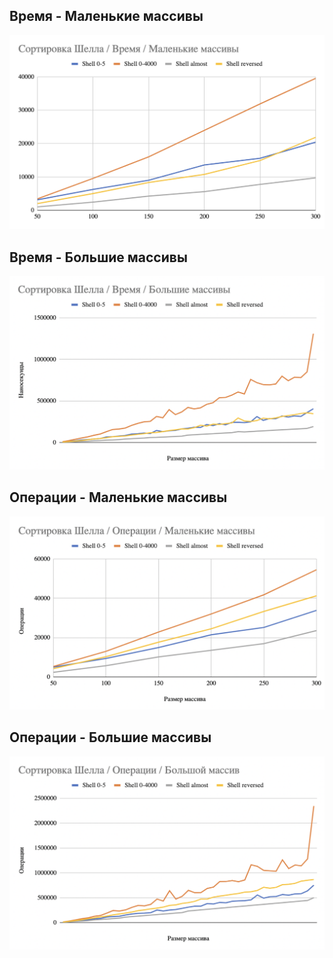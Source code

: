 ## Время - Маленькие массивы 
![](../imgs/65.png)

## Время - Большие массивы 
![](../imgs/66.png)

## Операции - Маленькие массивы 
![](../imgs/67.png)

## Операции - Большие массивы 
![](../imgs/68.png)